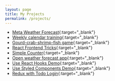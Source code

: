 ```yaml
---
layout: page
title: My Projects
permalink: /projects/
---
```


- [Meta Weather Forecast](https://meta-weather-seven.vercel.app/){:target="\_blank"}
- [Weekly calendar training](https://phatnguyenuit.github.io/calendar-view/){:target="\_blank"}
- [Gourd-crab-shrimp-fish game](https://phatnguyenuit.github.io/game-bau-cua/){:target="\_blank"}
- [React Frontend Tricks](https://phatnguyenuit.github.io/frontend-tricks){:target="\_blank"}
- [Simple Counter](https://phatnguyenuit.github.io/redux-counter-example){:target="\_blank"}
- [Open weather forecast app](https://weather-app-846.herokuapp.com){:target="\_blank"}
- [Use React Hooks Demo](https://phatnguyenuit.github.io/use-react-hooks){:target="\_blank"}
- [Use Styled Components Demo](https://phatnguyenuit.github.io/use-styled-components){:target="\_blank"}
- [Redux with Todo Login](https://phatnguyenuit.github.io/simple-redux-with-todo-login){:target="\_blank"}
